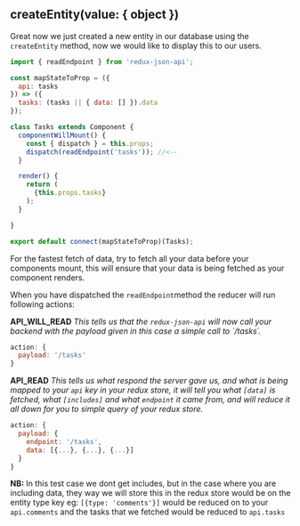 ## createEntity(value: { object })
Great now we just created a new entity in our database using the `createEntity` method, now we would like to display this to our users.


```javascript
import { readEndpoint } from 'redux-json-api';

const mapStateToProp = ({
  api: tasks
}) => ({
  tasks: (tasks || { data: [] }).data
});

class Tasks extends Component {
  componentWillMount() {
    const { dispatch } = this.props;
    dispatch(readEndpoint('tasks')); //<--
  }

  render() {
    return (
      {this.props.tasks}
    );
  }

}

export default connect(mapStateToProp)(Tasks);
```
For the fastest fetch of data, try to fetch all your data before your components mount, this will ensure that your data is being fetched as your component renders.

When you have dispatched the `readEndpoint`method the reducer will run following actions:

__API_WILL_READ__
_This tells us that the `redux-json-api` will now call your backend with the payload given in this case a simple call to `/tasks´._
```javascript
action: {
  payload: '/tasks'
}
```

__API_READ__
_This tells us what respond the server gave us, and what is being mapped to your `api` key in your redux store, it will tell you what `[data]` is fetched, what `[includes]` and what `endpoint` it came from, and will reduce it all down for you to simple query of your redux store._
```javascript
action: {
  payload: {
    endpoint: '/tasks',
    data: [{...}, {...}, {...}]
  }
}
```

__NB:__ In this test case we dont get includes, but in the case where you are including data, they way we will store this in the redux store would be on the entity type key eg: `[{type: 'comments'}]` would be reduced on to your `api.comments` and the tasks that we fetched would be reduced to `api.tasks`
